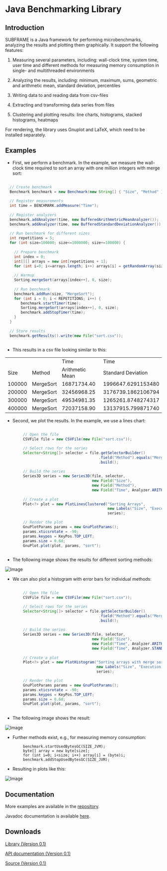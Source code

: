 Java Benchmarking Library
====

Introduction
------
SUBFRAME is a Java framework for performing microbenchmarks, analyzing the results and plotting them graphically. 
It support the following features: 

1. Measuring several parameters, including: wall-clock time, system time, user time and different methods for measuring memory consumption in
single- and multithreaded environments

2. Analyzing the results, including: minimum, maximum, sums, geometric and arithmetic mean, standard deviation, percentiles

3. Writing data to and reading data from csv-files

4. Extracting and transforming data series from files

5. Clustering and plotting results: line charts, histograms, stacked histograms, heatmaps

For rendering, the library uses Gnuplot and LaTeX, which need to be installed separately.

Examples
------

* First, we perform a benchmark. In the example, we measure the wall-clock time required to
sort an array with one million integers with merge sort: 

```Java
  
  // Create benchmark
  Benchmark benchmark = new Benchmark(new String[] { "Size", "Method" });
  
  // Register measurements
  int time = BENCHMARK.addMeasure("Time");
  
  // Register analyzers
  benchmark.addAnalyzer(time, new BufferedArithmetricMeanAnalyzer());
  benchmark.addAnalyzer(time, new BufferedStandardDeviationAnalyzer());
  
  // Run benchmark for different sizes
  int repetitions = 5;
  for (int size=100000; size<=1000000; size+=100000) {
  
    // Prepare benchmark
    int index = 0;
    int[][] arrays = new int[repetitions + 1];
    for (int i=0; i<=arrays.length; i++) arrays[i] = getRandomArray(size);
    
    // Warmup
    Sorting.mergeSort(arrays[index++], 0, size);
    
    // Run benchmark
    benchmark.addRun(size, "MergeSort");
    for (int i = 0; i < REPETITIONS; i++) {
       benchmark.startTimer(time);
       Sorting.mergeSort(arrays[index++], 0, size);
       benchmark.addStopTimer(time);
    }
  }
  
  // Store results
  benchmark.getResults().write(new File("sort.csv"));
  
```

* This results in a csv file looking similar to this: 

<table>
<tr><td>		</td><td>			</td><td>Time			</td><td>Time				</td></tr>
<tr><td>Size	</td><td>Method		</td><td>Arithmetic Mean</td><td>Standard Deviation	</td></tr>
<tr><td>100000	</td><td>MergeSort	</td><td>16871734.40	</td><td>1996647.6291153480	</td></tr>
<tr><td>200000	</td><td>MergeSort	</td><td>32456968.25	</td><td>3176739.1862106794	</td></tr>
<tr><td>300000	</td><td>MergeSort	</td><td>49534981.35	</td><td>1265261.8748274317	</td></tr>
<tr><td>400000	</td><td>MergeSort	</td><td>72037158.90	</td><td>13137915.799871740 </td></tr>
</table>

* Second, we plot the results. In the example, we use a lines chart:

```Java
  
        // Open the file
        CSVFile file = new CSVFile(new File("sort.csv"));

        // Select rows for the series  
        Selector<String[]> selector = file.getSelectorBuilder()
                                          .field("Method").equals("MergeSort")
                                          .build();
        
        // Build the series
        Series3D series = new Series3D(file, selector, 
                                       new Field("Size"),
                                       new Field("Method"),
                                       new Field("Time", Analyzer.ARITHMETIC_MEAN));
                           
        // Create a plot            
        Plot<?> plot = new PlotLinesClustered("Sorting Arrays", 
                                              new Labels("Size", "Execution time [ns]"),
                                              series);

        // Render the plot
        GnuPlotParams params = new GnuPlotParams();
        params.xticsrotate = -90;
        params.keypos = KeyPos.TOP_LEFT;
        params.size = 0.6d;
        GnuPlot.plot(plot, params, "sort");
  
```

* The following image shows the results for different sorting methods:

![Image](https://raw.github.com/prasser/subframe/master/doc/sorting1.png)

* We can also plot a histogram with error bars for individual methods:

```Java
  
        // Open the file
        CSVFile file = new CSVFile(new File("sort.csv"));

        // Select rows for the series  
        Selector<String[]> selector = file.getSelectorBuilder()
                                          .field("Method").equals("MergeSort")
                                          .build();
        
        // Build the series
        Series3D series = new Series3D(file, selector, 
                                       new Field("Size"),
                                       new Field("Time", Analyzer.ARITHMETIC_MEAN),
                                       new Field("Time", Analyzer.STANDARD_DEVIATION));
                           
        // Create a plot            
        Plot<?> plot = new PlotHistogram("Sorting arrays with merge sort", 
                                         new Labels("Size", "Execution time [ns]"),
                                         series);

        // Render the plot
        GnuPlotParams params = new GnuPlotParams();
        params.xticsrotate = -90;
        params.keypos = KeyPos.TOP_LEFT;
        params.size = 0.6d;
        GnuPlot.plot(plot, params, "sort");
  
```

* The following image shows the result:

![Image](https://raw.github.com/prasser/subframe/master/doc/sorting2.png)

* Further methods exist, e.g., for measuring memory consumption:

```
        benchmark.startUsedBytesGC(SIZE_JVM);
        byte[] array = new byte[size];
        for (int i=0; i<size; i++) array[i] = (byte)i;
        benchmark.addStopUsedBytesGC(SIZE_JVM);
```

* Resulting in plots like this:

![Image](https://raw.github.com/prasser/subframe/master/doc/size1.png)

Documentation
------
More examples are available in the [repository](https://github.com/prasser/subframe/tree/master/src/example).

Javadoc documentation is available [here](https://rawgithub.com/prasser/subframe/master/doc/index.html).

Downloads
------
[Library (Version 0.1)](https://raw.github.com/prasser/subframe/master/jars/subframe-0.1-lib.jar)

[API documentation (Version 0.1)](https://raw.github.com/prasser/subframe/master/jars/subframe-0.1-doc.jar)

[Source (Version 0.1)](https://raw.github.com/prasser/subframe/master/jars/subframe-0.1-src.jar)